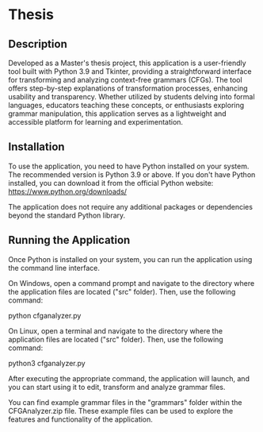 # Thesis
## Description

Developed as a Master's thesis project, this application is a user-friendly tool built with Python 3.9 and Tkinter, providing a straightforward interface for transforming and analyzing context-free grammars (CFGs). The tool offers step-by-step explanations of transformation processes, enhancing usability and transparency. Whether utilized by students delving into formal languages, educators teaching these concepts, or enthusiasts exploring grammar manipulation, this application serves as a lightweight and accessible platform for learning and experimentation.


## Installation

To use the application, you need to have Python installed on your system. The recommended version is Python 3.9 or above. If you don't have Python installed, you can download it from the official Python website: https://www.python.org/downloads/

The application does not require any additional packages or dependencies beyond the standard Python library.


## Running the Application

Once Python is installed on your system, you can run the application using the command line interface.

On Windows, open a command prompt and navigate to the directory where the application files are located ("src" folder). Then, use the following command:

python cfganalyzer.py

On Linux, open a terminal and navigate to the directory where the application files are located ("src" folder). Then, use the following command:

python3 cfganalyzer.py

After executing the appropriate command, the application will launch, and you can start using it to edit, transform and analyze grammar files.

You can find example grammar files in the "grammars" folder within the CFGAnalyzer.zip file. These example files can be used to explore the features and functionality of the application.

